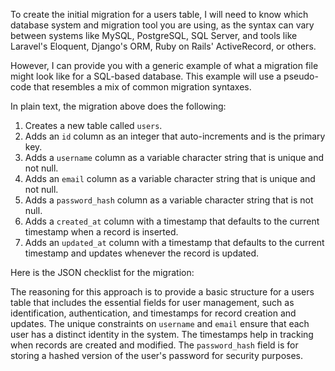To create the initial migration for a users table, I will need to know which database system and migration tool you are using, as the syntax can vary between systems like MySQL, PostgreSQL, SQL Server, and tools like Laravel's Eloquent, Django's ORM, Ruby on Rails' ActiveRecord, or others.

However, I can provide you with a generic example of what a migration file might look like for a SQL-based database. This example will use a pseudo-code that resembles a mix of common migration syntaxes.


In plain text, the migration above does the following:

1. Creates a new table called `users`.
2. Adds an `id` column as an integer that auto-increments and is the primary key.
3. Adds a `username` column as a variable character string that is unique and not null.
4. Adds an `email` column as a variable character string that is unique and not null.
5. Adds a `password_hash` column as a variable character string that is not null.
6. Adds a `created_at` column with a timestamp that defaults to the current timestamp when a record is inserted.
7. Adds an `updated_at` column with a timestamp that defaults to the current timestamp and updates whenever the record is updated.

Here is the JSON checklist for the migration:


The reasoning for this approach is to provide a basic structure for a users table that includes the essential fields for user management, such as identification, authentication, and timestamps for record creation and updates. The unique constraints on `username` and `email` ensure that each user has a distinct identity in the system. The timestamps help in tracking when records are created and modified. The `password_hash` field is for storing a hashed version of the user's password for security purposes.